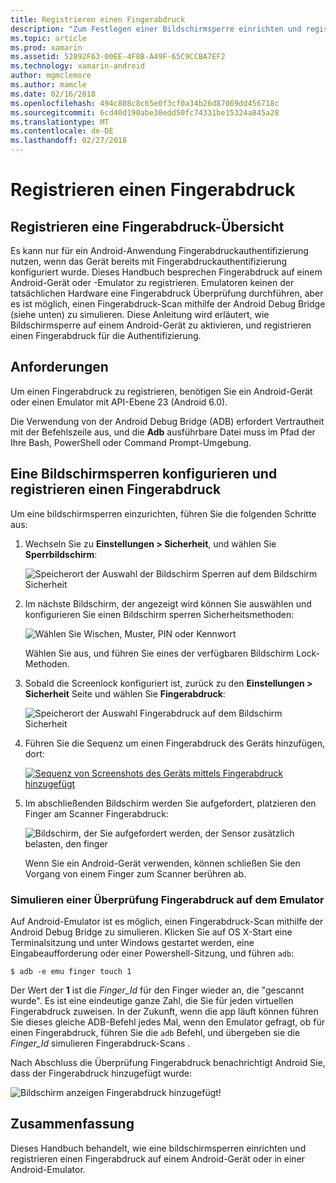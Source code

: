 ```yaml
---
title: Registrieren einen Fingerabdruck
description: "Zum Festlegen einer Bildschirmsperre einrichten und registrieren einen Fingerabdruck auf einem Android-Gerät oder -Emulator."
ms.topic: article
ms.prod: xamarin
ms.assetid: 52092F63-00EE-4F8B-A49F-65C9CCBA7EF2
ms.technology: xamarin-android
author: mgmclemore
ms.author: mamcle
ms.date: 02/16/2018
ms.openlocfilehash: 494c808c8c65e0f3cf0a34b26d87069dd456718c
ms.sourcegitcommit: 6cd40d190abe38edd50fc74331be15324a845a28
ms.translationtype: MT
ms.contentlocale: de-DE
ms.lasthandoff: 02/27/2018
---
```

# <a name="enrolling-a-fingerprint"></a>Registrieren einen Fingerabdruck

## <a name="enrolling-a-fingerprint-overview"></a>Registrieren eine Fingerabdruck-Übersicht

Es kann nur für ein Android-Anwendung Fingerabdruckauthentifizierung nutzen, wenn das Gerät bereits mit Fingerabdruckauthentifizierung konfiguriert wurde. Dieses Handbuch besprechen Fingerabdruck auf einem Android-Gerät oder -Emulator zu registrieren. Emulatoren keinen der tatsächlichen Hardware eine Fingerabdruck Überprüfung durchführen, aber es ist möglich, einen Fingerabdruck-Scan mithilfe der Android Debug Bridge (siehe unten) zu simulieren.  Diese Anleitung wird erläutert, wie Bildschirmsperre auf einem Android-Gerät zu aktivieren, und registrieren einen Fingerabdruck für die Authentifizierung.

## <a name="requirements"></a>Anforderungen

Um einen Fingerabdruck zu registrieren, benötigen Sie ein Android-Gerät oder einen Emulator mit API-Ebene 23 (Android 6.0).

Die Verwendung von der Android Debug Bridge (ADB) erfordert Vertrautheit mit der Befehlszeile aus, und die **Adb** ausführbare Datei muss im Pfad der Ihre Bash, PowerShell oder Command Prompt-Umgebung.

## <a name="configuring-a-screen-lock-and-enrolling-a-fingerprint"></a>Eine Bildschirmsperren konfigurieren und registrieren einen Fingerabdruck 

Um eine bildschirmsperren einzurichten, führen Sie die folgenden Schritte aus:

1. Wechseln Sie zu **Einstellungen > Sicherheit**, und wählen Sie **Sperrbildschirm**:

    ![Speicherort der Auswahl der Bildschirm Sperren auf dem Bildschirm Sicherheit](enrolling-fingerprint-images/testing-01.png)

2. Im nächste Bildschirm, der angezeigt wird können Sie auswählen und konfigurieren Sie einen Bildschirm sperren Sicherheitsmethoden: 

    ![Wählen Sie Wischen, Muster, PIN oder Kennwort](enrolling-fingerprint-images/testing-02.png)

   Wählen Sie aus, und führen Sie eines der verfügbaren Bildschirm Lock-Methoden.

3. Sobald die Screenlock konfiguriert ist, zurück zu den **Einstellungen > Sicherheit** Seite und wählen Sie **Fingerabdruck**:

    ![Speicherort der Auswahl Fingerabdruck auf dem Bildschirm Sicherheit](enrolling-fingerprint-images/testing-03.png)

4. Führen Sie die Sequenz um einen Fingerabdruck des Geräts hinzufügen, dort:

    [![Sequenz von Screenshots des Geräts mittels Fingerabdruck hinzugefügt](enrolling-fingerprint-images/testing-04-sml.png)](enrolling-fingerprint-images/testing-04.png)

5. Im abschließenden Bildschirm werden Sie aufgefordert, platzieren den Finger am Scanner Fingerabdruck: 

    ![Bildschirm, der Sie aufgefordert werden, der Sensor zusätzlich belasten, den finger](enrolling-fingerprint-images/testing-05.png)

    Wenn Sie ein Android-Gerät verwenden, können schließen Sie den Vorgang von einem Finger zum Scanner berühren ab. 
    
    
### <a name="simulating-a-fingerprint-scan-on-the-emulator"></a>Simulieren einer Überprüfung Fingerabdruck auf dem Emulator

Auf Android-Emulator ist es möglich, einen Fingerabdruck-Scan mithilfe der Android Debug Bridge zu simulieren. Klicken Sie auf OS X-Start eine Terminalsitzung und unter Windows gestartet werden, eine Eingabeaufforderung oder einer Powershell-Sitzung, und führen `adb`:

```shell
$ adb -e emu finger touch 1
```

Der Wert der **1** ist die _Finger\_Id_ für den Finger wieder an, die "gescannt wurde". Es ist eine eindeutige ganze Zahl, die Sie für jeden virtuellen Fingerabdruck zuweisen. In der Zukunft, wenn die app läuft können führen Sie dieses gleiche ADB-Befehl jedes Mal, wenn den Emulator gefragt, ob für einen Fingerabdruck, führen Sie die `adb` Befehl, und übergeben sie die _Finger\_Id_ simulieren Fingerabdruck-Scans .

Nach Abschluss die Überprüfung Fingerabdruck benachrichtigt Android Sie, dass der Fingerabdruck hinzugefügt wurde:  

![Bildschirm anzeigen Fingerabdruck hinzugefügt!](enrolling-fingerprint-images/testing-06.png)

## <a name="summary"></a>Zusammenfassung 

Dieses Handbuch behandelt, wie eine bildschirmsperren einrichten und registrieren einen Fingerabdruck auf einem Android-Gerät oder in einer Android-Emulator. 

